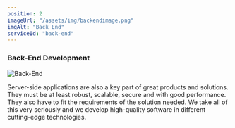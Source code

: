 ```yaml
---
position: 2
imageUrl: "/assets/img/backendimage.png"
imgAlt: "Back End"
serviceId: "back-end"
---
```


### Back-End Development

<div class="content">
  <div class="image-container">
      <img src="{{ "/assets/img/backendimage.png" | relative_url }}" alt="Back-End"/>
  </div>
  <div class="text-container">
    <p>Server-side applications are also a key part of great products and solutions. They must be at least robust, scalable, secure and with good performance. They also have to fit the requirements of the solution needed. We take all of this very seriously and we develop high-quality software in different cutting-edge technologies.</p>
  </div>
</div>